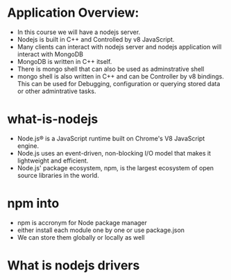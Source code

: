 # Application Overview: #

* In this course we will have a nodejs server.
* Nodejs is built in C++ and Controlled by  v8 JavaScript.
* Many clients can interact with nodejs server and nodejs application will interact with MongoDB
* MongoDB is written in C++ itself.
* There is mongo shell that can also be used as adminstrative shell
* mongo shell is also written in C++ and can be Controller by v8 bindings. This can be used for Debugging, configuration or querying stored data or other admintrative tasks.

# what-is-nodejs #

* Node.js® is a JavaScript runtime built on Chrome's V8 JavaScript engine.
* Node.js uses an event-driven, non-blocking I/O model that makes it lightweight and efficient.
* Node.js' package ecosystem, npm, is the largest ecosystem of open source libraries in the world.

# npm into #
* npm is accronym for Node package manager
* either install each module one by one or use package.json
* We can store them globally or locally as well


# What is nodejs drivers
